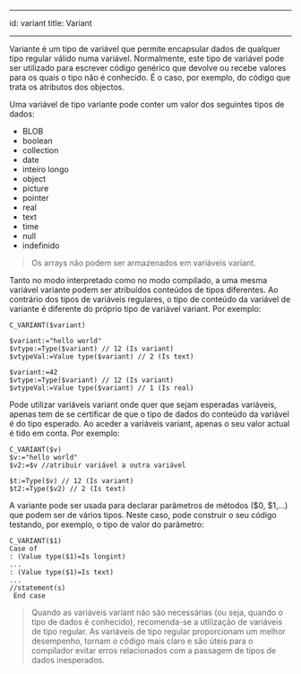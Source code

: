 - - -
id: variant title: Variant
- - -

Variante é um tipo de variável que permite encapsular dados de qualquer tipo regular válido numa variável. Normalmente, este tipo de variável pode ser utilizado para escrever código genérico que devolve ou recebe valores para os quais o tipo não é conhecido. É o caso, por exemplo, do código que trata os atributos dos objectos.

Uma variável de tipo variante pode conter um valor dos seguintes tipos de dados:

- BLOB
- boolean
- collection
- date
- inteiro longo
- object
- picture
- pointer
- real
- text
- time
- null
- indefinido

> Os arrays não podem ser armazenados em variáveis variant.

Tanto no modo interpretado como no modo compilado, a uma mesma variável variante podem ser atribuídos conteúdos de tipos diferentes. Ao contrário dos tipos de variáveis regulares, o tipo de conteúdo da variável de variante é diferente do próprio tipo de variável variant. Por exemplo:

```4d
C_VARIANT($variant)

$variant:="hello world"
$vtype:=Type($variant) // 12 (Is variant)
$vtypeVal:=Value type($variant) // 2 (Is text)

$variant:=42
$vtype:=Type($variant) // 12 (Is variant)
$vtypeVal:=Value type($variant) // 1 (Is real)
```

Pode utilizar variáveis variant onde quer que sejam esperadas variáveis, apenas tem de se certificar de que o tipo de dados do conteúdo da variável é do tipo esperado. Ao aceder a variáveis variant, apenas o seu valor actual é tido em conta. Por exemplo:

```4d
C_VARIANT($v)
$v:="hello world"
$v2:=$v //atribuir variável a outra variável

$t:=Type($v) // 12 (Is variant)
$t2:=Type($v2) // 2 (Is text)
```

A variante pode ser usada para declarar parâmetros de métodos ($0, $1,...) que podem ser de vários tipos. Neste caso, pode construir o seu código testando, por exemplo, o tipo de valor do parâmetro:

```4d
C_VARIANT($1)
Case of
: (Value type($1)=Is longint)
...
: (Value type($1)=Is text)
...
//statement(s)
 End case
```

> Quando as variáveis variant não são necessárias (ou seja, quando o tipo de dados é conhecido), recomenda-se a utilização de variáveis de tipo regular. As variáveis de tipo regular proporcionam um melhor desempenho, tornam o código mais claro e são úteis para o compilador evitar erros relacionados com a passagem de tipos de dados inesperados. 